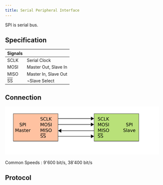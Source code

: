 ```yaml
---
title: Serial Peripheral Interface
---
```


SPI is serial bus.


Specification
-------------

| Signals | |
|------|---|
| SCLK | Serial Clock |
| MOSI | Master Out, Slave In |
| MISO | Master In, Slave Out |
| <font style="text-decoration: overline;">SS</font> | ¬Slave Select |


## Connection
![Connection](./img/SPI_single_slave.svg)


Common Speeds
:   9'600 bit/s, 38'400 bit/s


Protocol
--------
